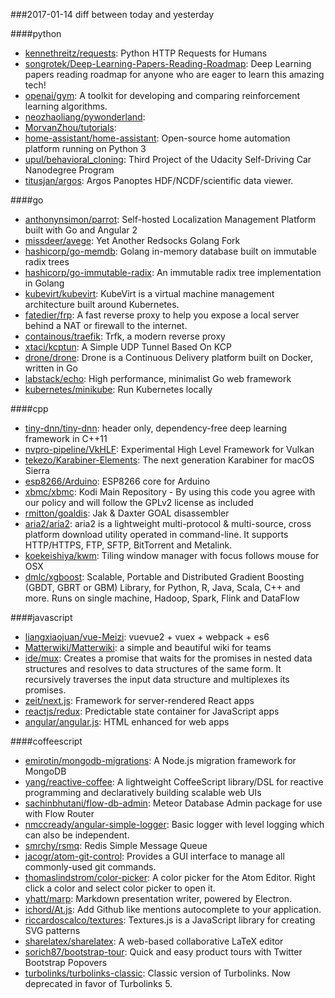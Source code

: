 ###2017-01-14
diff between today and yesterday

####python
* [kennethreitz/requests](https://github.com/kennethreitz/requests): Python HTTP Requests for Humans
* [songrotek/Deep-Learning-Papers-Reading-Roadmap](https://github.com/songrotek/Deep-Learning-Papers-Reading-Roadmap): Deep Learning papers reading roadmap for anyone who are eager to learn this amazing tech!
* [openai/gym](https://github.com/openai/gym): A toolkit for developing and comparing reinforcement learning algorithms.
* [neozhaoliang/pywonderland](https://github.com/neozhaoliang/pywonderland): 
* [MorvanZhou/tutorials](https://github.com/MorvanZhou/tutorials): 
* [home-assistant/home-assistant](https://github.com/home-assistant/home-assistant):  Open-source home automation platform running on Python 3
* [upul/behavioral_cloning](https://github.com/upul/behavioral_cloning): Third Project of the Udacity Self-Driving Car Nanodegree Program
* [titusjan/argos](https://github.com/titusjan/argos): Argos Panoptes HDF/NCDF/scientific data viewer.

####go
* [anthonynsimon/parrot](https://github.com/anthonynsimon/parrot): Self-hosted Localization Management Platform built with Go and Angular 2
* [missdeer/avege](https://github.com/missdeer/avege): Yet Another Redsocks Golang Fork
* [hashicorp/go-memdb](https://github.com/hashicorp/go-memdb): Golang in-memory database built on immutable radix trees
* [hashicorp/go-immutable-radix](https://github.com/hashicorp/go-immutable-radix): An immutable radix tree implementation in Golang
* [kubevirt/kubevirt](https://github.com/kubevirt/kubevirt): KubeVirt is a virtual machine management architecture built around Kubernetes.
* [fatedier/frp](https://github.com/fatedier/frp): A fast reverse proxy to help you expose a local server behind a NAT or firewall to the internet.
* [containous/traefik](https://github.com/containous/traefik): Trfk, a modern reverse proxy
* [xtaci/kcptun](https://github.com/xtaci/kcptun): A Simple UDP Tunnel Based On KCP
* [drone/drone](https://github.com/drone/drone): Drone is a Continuous Delivery platform built on Docker, written in Go
* [labstack/echo](https://github.com/labstack/echo): High performance, minimalist Go web framework
* [kubernetes/minikube](https://github.com/kubernetes/minikube): Run Kubernetes locally

####cpp
* [tiny-dnn/tiny-dnn](https://github.com/tiny-dnn/tiny-dnn): header only, dependency-free deep learning framework in C++11
* [nvpro-pipeline/VkHLF](https://github.com/nvpro-pipeline/VkHLF): Experimental High Level Framework for Vulkan
* [tekezo/Karabiner-Elements](https://github.com/tekezo/Karabiner-Elements): The next generation Karabiner for macOS Sierra
* [esp8266/Arduino](https://github.com/esp8266/Arduino): ESP8266 core for Arduino
* [xbmc/xbmc](https://github.com/xbmc/xbmc): Kodi Main Repository - By using this code you agree with our policy and will follow the GPLv2 license as included
* [rmitton/goaldis](https://github.com/rmitton/goaldis): Jak & Daxter GOAL disassembler
* [aria2/aria2](https://github.com/aria2/aria2): aria2 is a lightweight multi-protocol & multi-source, cross platform download utility operated in command-line. It supports HTTP/HTTPS, FTP, SFTP, BitTorrent and Metalink.
* [koekeishiya/kwm](https://github.com/koekeishiya/kwm): Tiling window manager with focus follows mouse for OSX
* [dmlc/xgboost](https://github.com/dmlc/xgboost): Scalable, Portable and Distributed Gradient Boosting (GBDT, GBRT or GBM) Library, for Python, R, Java, Scala, C++ and more. Runs on single machine, Hadoop, Spark, Flink and DataFlow

####javascript
* [liangxiaojuan/vue-Meizi](https://github.com/liangxiaojuan/vue-Meizi): vuevue2 + vuex + webpack + es6 
* [Matterwiki/Matterwiki](https://github.com/Matterwiki/Matterwiki): a simple and beautiful wiki for teams
* [ide/mux](https://github.com/ide/mux): Creates a promise that waits for the promises in nested data structures and resolves to data structures of the same form. It recursively traverses the input data structure and multiplexes its promises.
* [zeit/next.js](https://github.com/zeit/next.js): Framework for server-rendered React apps
* [reactjs/redux](https://github.com/reactjs/redux): Predictable state container for JavaScript apps
* [angular/angular.js](https://github.com/angular/angular.js): HTML enhanced for web apps

####coffeescript
* [emirotin/mongodb-migrations](https://github.com/emirotin/mongodb-migrations): A Node.js migration framework for MongoDB
* [yang/reactive-coffee](https://github.com/yang/reactive-coffee): A lightweight CoffeeScript library/DSL for reactive programming and declaratively building scalable web UIs
* [sachinbhutani/flow-db-admin](https://github.com/sachinbhutani/flow-db-admin): Meteor Database Admin package for use with Flow Router
* [nmccready/angular-simple-logger](https://github.com/nmccready/angular-simple-logger): Basic logger with level logging which can also be independent.
* [smrchy/rsmq](https://github.com/smrchy/rsmq): Redis Simple Message Queue
* [jacogr/atom-git-control](https://github.com/jacogr/atom-git-control): Provides a GUI interface to manage all commonly-used git commands.
* [thomaslindstrom/color-picker](https://github.com/thomaslindstrom/color-picker): A color picker for the Atom Editor. Right click a color and select color picker to open it.
* [yhatt/marp](https://github.com/yhatt/marp): Markdown presentation writer, powered by Electron.
* [ichord/At.js](https://github.com/ichord/At.js): Add Github like mentions autocomplete to your application.
* [riccardoscalco/textures](https://github.com/riccardoscalco/textures): Textures.js is a JavaScript library for creating SVG patterns
* [sharelatex/sharelatex](https://github.com/sharelatex/sharelatex): A web-based collaborative LaTeX editor
* [sorich87/bootstrap-tour](https://github.com/sorich87/bootstrap-tour): Quick and easy product tours with Twitter Bootstrap Popovers
* [turbolinks/turbolinks-classic](https://github.com/turbolinks/turbolinks-classic): Classic version of Turbolinks. Now deprecated in favor of Turbolinks 5.
